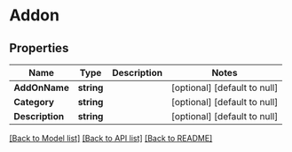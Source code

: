 # Addon

## Properties
Name | Type | Description | Notes
------------ | ------------- | ------------- | -------------
**AddOnName** | **string** |  | [optional] [default to null]
**Category** | **string** |  | [optional] [default to null]
**Description** | **string** |  | [optional] [default to null]

[[Back to Model list]](../README.md#documentation-for-models) [[Back to API list]](../README.md#documentation-for-api-endpoints) [[Back to README]](../README.md)

